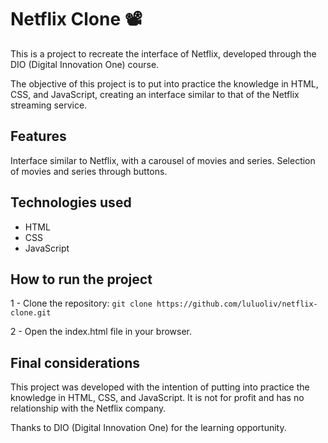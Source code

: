 # Netflix Clone 📽️

This is a project to recreate the interface of Netflix, developed through the DIO (Digital Innovation One) course.

The objective of this project is to put into practice the knowledge in HTML, CSS, and JavaScript, creating an interface similar to that of the Netflix streaming service.

## Features
Interface similar to Netflix, with a carousel of movies and series.
Selection of movies and series through buttons.

## Technologies used
 - HTML
 - CSS
 - JavaScript

## How to run the project
1 - Clone the repository:
  ```git clone https://github.com/luluoliv/netflix-clone.git```
  
2 - Open the index.html file in your browser.

## Final considerations
This project was developed with the intention of putting into practice the knowledge in HTML, CSS, and JavaScript. It is not for profit and has no relationship with the Netflix company.

Thanks to DIO (Digital Innovation One) for the learning opportunity.
